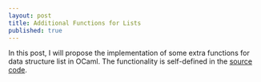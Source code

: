 ```yaml
---
layout: post
title: Additional Functions for Lists
published: true
---
```


In this post, I will propose the implementation of some extra functions for data structure list in OCaml. The functionality is self-defined in the [source code](https://github.com/channgo2203/Functional-Data-Structures/tree/master/List).

<script src="https://gist.github.com/channgo2203/3404755423950d634f52838225482666.js"></script>

<script src="https://gist.github.com/channgo2203/d52143d127b63c1005a2ad20c4a6ad2c.js"></script>




